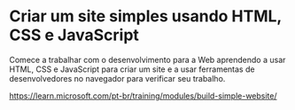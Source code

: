 # Criar um site simples usando HTML, CSS e JavaScript

Comece a trabalhar com o desenvolvimento para a Web aprendendo a usar HTML, CSS e JavaScript para criar um site e a usar ferramentas de desenvolvedores no navegador para verificar seu trabalho.

https://learn.microsoft.com/pt-br/training/modules/build-simple-website/
